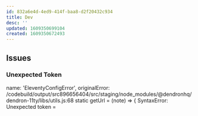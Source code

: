 ```yaml
---
id: 832a6e4d-4ed9-414f-baa8-d2f20432c934
title: Dev
desc: ''
updated: 1609350699104
created: 1609350672493
---
```



## Issues

### Unexpected Token
  name: 'EleventyConfigError',
  originalError:
   /codebuild/output/src896656404/src/staging/node_modules/@dendronhq/dendron-11ty/libs/utils.js:68
     static getUrl = (note) => {
   SyntaxError: Unexpected token =

